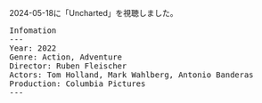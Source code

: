 
2024-05-18に「Uncharted」を視聴しました。

<pre>
Infomation
---
Year: 2022
Genre: Action, Adventure
Director: Ruben Fleischer
Actors: Tom Holland, Mark Wahlberg, Antonio Banderas
Production: Columbia Pictures
---
</pre>



